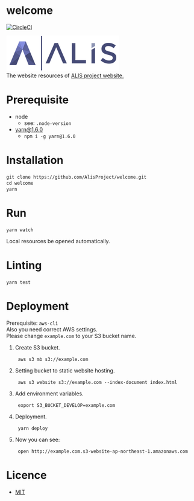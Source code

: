 # welcome
[![CircleCI](https://circleci.com/gh/AlisProject/welcome.svg?style=svg)](https://circleci.com/gh/AlisProject/welcome)

[![ALIS](./src/img/logo.png)](https://alismedia.jp)  
The website resources of [ALIS project website.](https://alismedia.jp)

# Prerequisite 
- node
    - see: `.node-version`
- yarn@1.6.0
    - `npm i -g yarn@1.6.0`

# Installation

    git clone https://github.com/AlisProject/welcome.git
    cd welcome
    yarn

# Run

    yarn watch
    
Local resources be opened automatically.

# Linting

    yarn test

# Deployment
Prerequisite: `aws-cli`  
Also you need correct AWS settings.  
Please change `example.com` to your S3 bucket name.

1. Create S3 bucket.
    
        aws s3 mb s3://example.com
    
1. Setting bucket to static website hosting.

        aws s3 website s3://example.com --index-document index.html
        
1. Add environment variables.

        export S3_BUCKET_DEVELOP=example.com
        
1. Deployment.

        yarn deploy

1. Now you can see: 
    
        open http://example.com.s3-website-ap-northeast-1.amazonaws.com 

# Licence
- [MIT](LICENCE)
